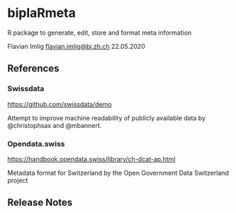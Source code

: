 # biplaRmeta

R package to generate, edit, store and format meta information

Flavian Imlig <flavian.imlig@bi.zh.ch>
22.05.2020

## References

### Swissdata

https://github.com/swissdata/demo

Attempt to improve machine readability of publicly available data by @christophsax and @mbannert.

### Opendata.swiss

https://handbook.opendata.swiss/library/ch-dcat-ap.html

Metadata format for Switzerland by the Open Government Data Switzerland project

## Release Notes

